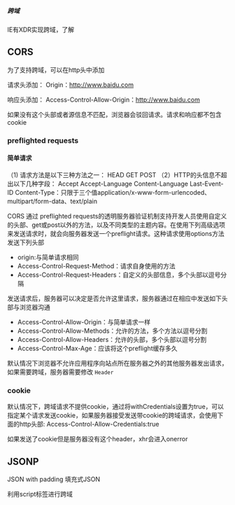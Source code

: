 ##### 跨域
IE有XDR实现跨域，了解
## CORS
为了支持跨域，可以在http头中添加

请求头添加：
	Origin：http://www.baidu.com
	
响应头添加：
	Access-Control-Allow-Origin：http://www.baidu.com
	
如果没有这个头部或者源信息不匹配，浏览器会驳回请求。请求和响应都不包含cookie

### preflighted requests
#### 简单请求
（1) 请求方法是以下三种方法之一：
HEAD
GET
POST
（2）HTTP的头信息不超出以下几种字段：
Accept
Accept-Language
Content-Language
Last-Event-ID
Content-Type：只限于三个值application/x-www-form-urlencoded、multipart/form-data、text/plain

CORS 通过 preflighted requests的透明服务器验证机制支持开发人员使用自定义的头部、get或post以外的方法，以及不同类型的主题内容。在使用下列高级选项来发送请求时，就会向服务器发送一个preflight请求。这种请求使用options方法发送下列头部

- origin:与简单请求相同
- Access-Control-Request-Method：请求自身使用的方法
- Access-Control-Request-Headers：自定义的头部信息，多个头部以逗号分隔

发送请求后，服务器可以决定是否允许这里请求，服务器通过在相应中发送如下头部与浏览器沟通

- Access-Control-Allow-Origin：与简单请求一样
- Access-Control-Allow-Methods：允许的方法，多个方法以逗号分割
- Access-Control-Allow-Headers：允许的头部，多个头部以逗号分割
- Access-Control-Max-Age：应该将这个preflight缓存多久

默认情况下浏览器不允许应用程序向站点所在服务器之外的其他服务器发出请求，如果需要跨域，服务器需要修改 `Header`

### cookie
默认情况下，跨域请求不提供cookie，通过将withCredentials设置为true，可以指定某个请求发送cookie，如果服务器接受发送带cookie的跨域请求，会使用下面的http头部:
	Access-Control-Allow-Credentials:true
	
如果发送了cookie但是服务器没有这个header，xhr会进入onerror

## JSONP
JSON with padding 填充式JSON

利用script标签进行跨域



